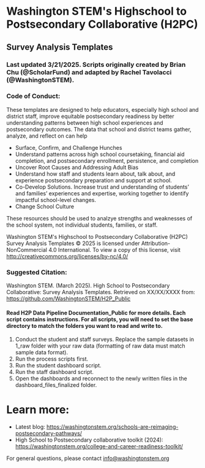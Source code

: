 # Washington STEM's Highschool to Postsecondary Collaborative (H2PC)
## Survey Analysis Templates
### Last updated 3/21/2025. Scripts originally created by Brian Chu (@ScholarFund) and adapted by Rachel Tavolacci (@WashingtonSTEM).
### Code of Conduct: 
These templates are designed to help educators, especially high school and district staff, improve equitable
postsecondary readiness by better understanding patterns between high school experiences and
postsecondary outcomes. The data that school and district teams gather, analyze, and reflect on can
help 
* Surface, Confirm, and Challenge Hunches
* Understand patterns across high school coursetaking, financial aid completion, and postsecondary enrollment, persistence, and completion
* Uncover Root Causes and Addressing Adult Bias
* Understand how staff and students learn
about, talk about, and experience postsecondary preparation and support at school.
* Co-Develop Solutions. Increase trust and understanding of students’ and families’ experiences
and expertise, working together to identify impactful school-level changes.
* Change School Culture

These resources should be used to analzye strengths and weaknesses of the school system, not individual students, families, or staff. 

Washington STEM's Highschool to Postsecondary Collaborative (H2PC) Survey Analysis Templates © 2025 is
licensed under Attribution-NonCommercial 4.0 International. To view a copy of this license, visit
http://creativecommons.org/licenses/by-nc/4.0/
### Suggested Citation: 
Washington STEM. (March 2025). High School to Postsecondary Collaborative: Survey Analysis Templates. Retrieved on XX/XX/XXXX from:
https://github.com/WashingtonSTEM/H2P_Public

#### Read H2P Data Pipeline Documentation_Public for more details. Each script contains instructions. For all scripts, you will need to set the base directory to match the folders you want to read and write to.
1. Conduct the student and staff surveys. Replace the sample datasets in 1_raw folder with your raw data (formatting of raw data must match sample data format).
2. Run the process scripts first.
3. Run the student dashboard script.
4. Run the staff dashboard script.
5. Open the dashboards and reconnect to the newly written files in the dashboard_files_finalized folder.

# Learn more:

* Latest blog: https://washingtonstem.org/schools-are-reimaging-postsecondary-pathways/
* High School to Postsecondary collaborative toolkit (2024): https://washingtonstem.org/college-and-career-readiness-toolkit/

For general questions, please contact info@washingtonstem.org
